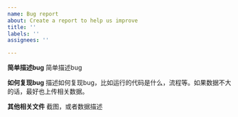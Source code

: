 ```yaml
---
name: Bug report
about: Create a report to help us improve
title: ''
labels: ''
assignees: ''

---
```


**简单描述bug**
简单描述bug

**如何复现bug**
描述如何复现bug，比如运行的代码是什么，流程等。如果数据不大的话，最好也上传相关数据。

**其他相关文件**
截图，或者数据描述

